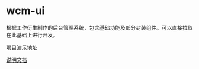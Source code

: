 # wcm-ui
根据工作衍生制作的后台管理系统，包含基础功能及部分封装组件。可以直接拉取在此基础上进行开发。

[项目演示地址](https://wangbin3162.github.io/preview/vue-admin/)

[说明文档](https://wangbin3162.github.io/docs/vue-admin/)
